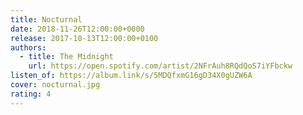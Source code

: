 ```yaml
---
title: Nocturnal
date: 2018-11-26T12:00:00+0000
release: 2017-10-13T12:00:00+0100
authors:
  - title: The Midnight
    url: https://open.spotify.com/artist/2NFrAuh8RQdQoS7iYFbckw
listen_of: https://album.link/s/5MDQfxmG16gD34X0gUZW6A
cover: nocturnal.jpg
rating: 4
---
```

